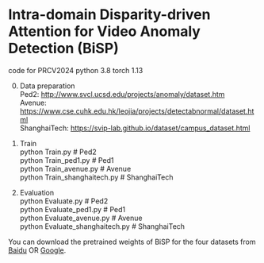 # Intra-domain Disparity-driven Attention for Video Anomaly Detection (BiSP)

code for PRCV2024
python 3.8
torch 1.13

0. Data preparation      
Ped2: http://www.svcl.ucsd.edu/projects/anomaly/dataset.htm  
Avenue: https://www.cse.cuhk.edu.hk/leojia/projects/detectabnormal/dataset.html  
ShanghaiTech: https://svip-lab.github.io/dataset/campus_dataset.html  

1. Train  
python Train.py # Ped2  
python Train_ped1.py # Ped1  
python Train_avenue.py # Avenue  
python Train_shanghaitech.py # ShanghaiTech  
  
2. Evaluation  
python Evaluate.py # Ped2  
python Evaluate_ped1.py # Ped1  
python Evaluate_avenue.py # Avenue  
python Evaluate_shanghaitech.py # ShanghaiTech  

You can download the pretrained weights of BiSP for the four datasets from [Baidu](https://pan.baidu.com/s/1k5zSS7VQ-fMxmdBh0HnSdw?pwd=prcv) OR [Google](https://drive.google.com/drive/folders/1Vcs2mryGiZmidjaQy1C0Elviv1ADzBru?usp=sharing).
